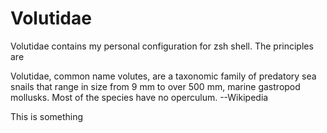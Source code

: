 # Volutidae

Volutidae contains my personal configuration for zsh shell.  The principles are 

Volutidae, common name volutes, are a taxonomic family of predatory sea snails that range in size from 9 mm to over 500 mm, marine gastropod mollusks. Most of the species have no operculum. --Wikipedia

This is something

